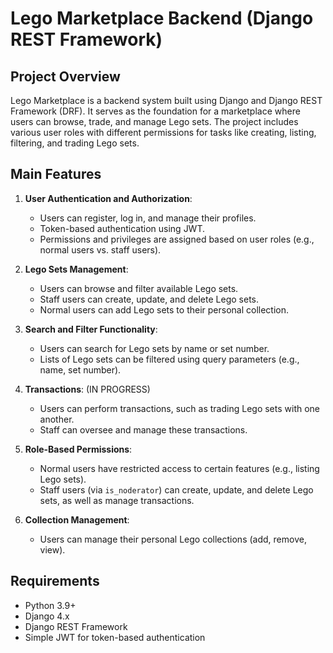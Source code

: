 # **Lego Marketplace Backend (Django REST Framework)**

## **Project Overview**

Lego Marketplace is a backend system built using Django and Django REST Framework (DRF). It serves as the foundation for a marketplace where users can browse, trade, and manage Lego sets. The project includes various user roles with different permissions for tasks like creating, listing, filtering, and trading Lego sets. 

## **Main Features**

1. **User Authentication and Authorization**:
   - Users can register, log in, and manage their profiles.
   - Token-based authentication using JWT.
   - Permissions and privileges are assigned based on user roles (e.g., normal users vs. staff users).

2. **Lego Sets Management**: 
   - Users can browse and filter available Lego sets.
   - Staff users can create, update, and delete Lego sets.
   - Normal users can add Lego sets to their personal collection.

3. **Search and Filter Functionality**:
   - Users can search for Lego sets by name or set number.
   - Lists of Lego sets can be filtered using query parameters (e.g., name, set number).

4. **Transactions**: (IN PROGRESS)
   - Users can perform transactions, such as trading Lego sets with one another.
   - Staff can oversee and manage these transactions.

5. **Role-Based Permissions**:
   - Normal users have restricted access to certain features (e.g., listing Lego sets).
   - Staff users (via `is_noderator`) can create, update, and delete Lego sets, as well as manage transactions.

6. **Collection Management**: 
   - Users can manage their personal Lego collections (add, remove, view).

## **Requirements**

- Python 3.9+
- Django 4.x
- Django REST Framework
- Simple JWT for token-based authentication

